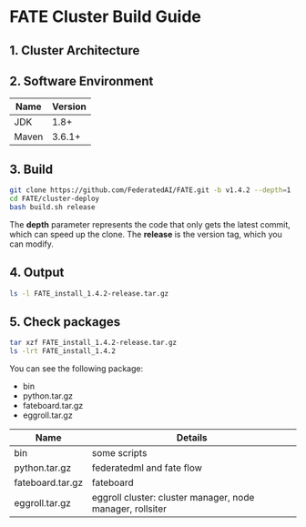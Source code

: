

#                      **FATE Cluster Build Guide**

## 1. Cluster Architecture

## 2. Software Environment

| Name         | Version | 
| -------------| --------|
| JDK          | 1.8+    |
| Maven        | 3.6.1+  |

## 3. Build
```bash
git clone https://github.com/FederatedAI/FATE.git -b v1.4.2 --depth=1
cd FATE/cluster-deploy
bash build.sh release 
```
The **depth** parameter represents the code that only gets the latest commit, which can speed up the clone.
The **release** is the version tag, which you can modify.

## 4. Output
```bash
ls -l FATE_install_1.4.2-release.tar.gz
```

## 5. Check packages
```bash
tar xzf FATE_install_1.4.2-release.tar.gz
ls -lrt FATE_install_1.4.2
```
You can see the following package:
- bin
- python.tar.gz
- fateboard.tar.gz
- eggroll.tar.gz

| Name         | Details| 
| -------------| --------|
| bin          | some scripts|
| python.tar.gz | federatedml and fate flow|
| fateboard.tar.gz | fateboard |
| eggroll.tar.gz | eggroll cluster: cluster manager, node manager, rollsiter  |
